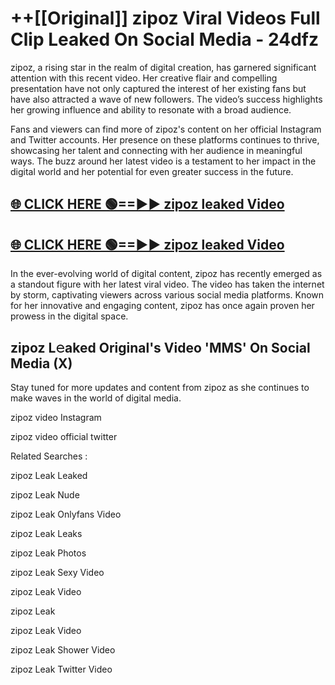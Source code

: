 # ++[[Original]] zipoz Viral Videos Full Clip Leaked On Social Media - 24dfz<br>

zipoz, a rising star in the realm of digital creation, has garnered significant attention with this recent video. Her creative flair and compelling presentation have not only captured the interest of her existing fans but have also attracted a wave of new followers. The video’s success highlights her growing influence and ability to resonate with a broad audience.

Fans and viewers can find more of zipoz's content on her official Instagram and Twitter accounts. Her presence on these platforms continues to thrive, showcasing her talent and connecting with her audience in meaningful ways. The buzz around her latest video is a testament to her impact in the digital world and her potential for even greater success in the future.


## [🌐 CLICK HERE 🟢==►► zipoz leaked Video ](https://onlyclips.site?title=zipoz&ref=git)

## [🌐 CLICK HERE 🟢==►► zipoz leaked Video ](https://onlyclips.site?title=zipoz&ref=git)


In the ever-evolving world of digital content, zipoz has recently emerged as a standout figure with her latest viral video. The video has taken the internet by storm, captivating viewers across various social media platforms. Known for her innovative and engaging content, zipoz has once again proven her prowess in the digital space.



## zipoz L𝚎aked Original's Video 'MMS' On Social Media (X)


Stay tuned for more updates and content from zipoz as she continues to make waves in the world of digital media.

zipoz video Instagram

zipoz video official twitter


Related Searches :

zipoz Leak Leaked

zipoz Leak Nude

zipoz Leak Onlyfans Video

zipoz Leak Leaks

zipoz Leak Photos

zipoz Leak Sexy Video

zipoz Leak Video

zipoz Leak

zipoz Leak Video

zipoz Leak Shower Video

zipoz Leak Twitter Video

